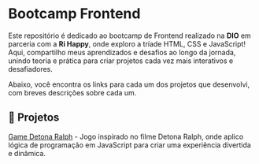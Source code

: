 # Bootcamp Frontend
Este repositório é dedicado ao bootcamp de Frontend realizado na **DIO** em parceria com a **Ri Happy**, onde exploro a tríade HTML, CSS e JavaScript! Aqui, compartilho meus aprendizados e desafios ao longo da jornada, unindo teoria e prática para criar projetos cada vez mais interativos e desafiadores.

Abaixo, você encontra os links para cada um dos projetos que desenvolvi, com breves descrições sobre cada um.

## 🚀 Projetos
[Game Detona Ralph](game-detona-ralph/) - Jogo inspirado no filme Detona Ralph, onde aplico lógica de programação em JavaScript para criar uma experiência divertida e dinâmica.